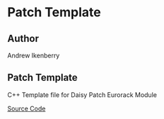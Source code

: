 # Patch Template

## Author

Andrew Ikenberry

## Patch Template

C++ Template file for Daisy Patch Eurorack Module

[Source Code](https://github.com/electro-smith/DaisyExamples/tree/master/patch/template)
